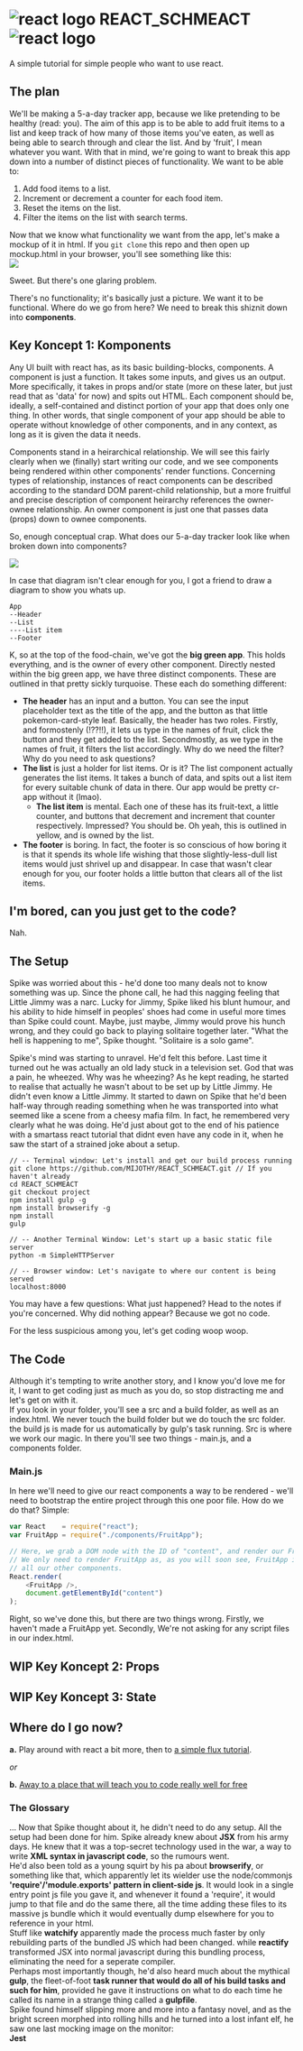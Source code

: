 # ![react logo](/assets/img/react_logo_fandc.png) REACT_SCHMEACT ![react logo](/assets/img/react_logo_fandc.png)
A simple tutorial for simple people who want to use react.

## The plan
We'll be making a 5-a-day tracker app, because we like pretending to be healthy (read: you). The aim of this app is to be able to add fruit items to a list and keep track of how many of those items you've eaten, as well as being able to search through and clear the list. And by 'fruit', I mean whatever you want.
With that in mind, we're going to want to break this app down into a number of distinct pieces of functionality. We want to be able to:

1. Add food items to a list.
2. Increment or decrement a counter for each food item.
3. Reset the items on the list.
4. Filter the items on the list with search terms.

Now that we know what functionality we want from the app, let's make a mockup of it in html. If you `git clone` this repo and then open up mockup.html in your browser, you'll see something like this:   
![](/assets/img/App-Mockup.png)

Sweet. But there's one glaring problem.

There's no functionality; it's basically just a picture. We want it to be functional. Where do we go from here? We need to break this shiznit down into __components__.

## Key Koncept 1: Komponents
Any UI built with react has, as its basic building-blocks, components. A component is just a function. It takes some inputs, and gives us an output. More specifically, it takes in props and/or state (more on these later, but just read that as 'data' for now) and spits out HTML. Each component should be, ideally, a self-contained and distinct portion of your app that does only one thing. In other words, that single component of your app should be able to operate without knowledge of other components, and in any context, as long as it is given the data it needs.

Components stand in a heirarchical relationship. We will see this fairly clearly when we (finally) start writing our code, and we see components being rendered within other components' render functions. Concerning types of relationship, instances of react components can be described according to the standard DOM parent-child relationship, but a more fruitful and precise description of component heirarchy references the owner-ownee relationship. An owner component is just one that passes data (props) down to ownee components.

So, enough conceptual crap. What does our 5-a-day tracker look like when broken down into components?

![](/assets/img/App-Mockup-Components.png)

In case that diagram isn't clear enough for you, I got a friend to draw a diagram to show you whats up.
```
App
--Header
--List
----List item
--Footer
```

K, so at the top of the food-chain, we've got the __big green app__. This holds everything, and is the owner of every other component.
Directly nested within the big green app, we have three distinct components. These are outlined in that pretty sickly turquoise. These each do something different:
* __The header__ has an input and a button. You can see the input placeholder text as the title of the app, and the button as that little pokemon-card-style leaf. Basically, the header has two roles. Firstly, and formostenly (!??!!), it lets us type in the names of fruit, click the button and they get added to the list. Secondmostly, as we type in the names of fruit, it filters the list accordingly. Why do we need the filter? Why do you need to ask questions?
* __The list__ is just a holder for list items. Or is it? The list component actually generates the list items. It takes a bunch of data, and spits out a list item for every suitable chunk of data in there. Our app would be pretty cr-app without it (lmao).
  * __The list item__ is mental. Each one of these has its fruit-text, a little counter, and buttons that decrement and increment that counter respectively. Impressed? You should be. Oh yeah, this is outlined in yellow, and is owned by the list.
* __The footer__ is boring. In fact, the footer is so conscious of how boring it is that it spends its whole life wishing that those slightly-less-dull list items would just shrivel up and disappear. In case that wasn't clear enough for you, our footer holds a little button that clears all of the list items.

## I'm bored, can you just get to the code?
Nah.

## The Setup
Spike was worried about this - he'd done too many deals not to know something was up. Since the phone call, he had this nagging feeling that Little Jimmy was a narc. Lucky for Jimmy, Spike liked his blunt humour, and his ability to hide himself in peoples' shoes had come in useful more times than Spike could count. Maybe, just maybe, Jimmy would prove his hunch wrong, and they could go back to playing solitaire together later. "What the hell is happening to me", Spike thought. "Solitaire is a solo game".   

Spike's mind was starting to unravel. He'd felt this before. Last time it turned out he was actually an old lady stuck in a television set. God that was a pain, he wheezed. Why was he wheezing? As he kept reading, he started to realise that actually he wasn't about to be set up by Little Jimmy. He didn't even know a Little Jimmy. It started to dawn on Spike that he'd been half-way through reading something when he was transported into what seemed like a scene from a cheesy mafia film. In fact, he remembered very clearly what he was doing. He'd just about got to the end of his patience with a smartass react tutorial that didnt even have any code in it, when he saw the start of a strained joke about a setup.    

```
// -- Terminal window: Let's install and get our build process running
git clone https://github.com/MIJOTHY/REACT_SCHMEACT.git // If you haven't already
cd REACT_SCHMEACT
git checkout project
npm install gulp -g
npm install browserify -g
npm install
gulp

// -- Another Terminal Window: Let's start up a basic static file server
python -m SimpleHTTPServer

// -- Browser window: Let's navigate to where our content is being served
localhost:8000
```  

You may have a few questions:
What just happened? Head to the notes if you're concerned.
Why did nothing appear? Because we got no code.  

For the less suspicious among you, let's get coding woop woop.

## The Code
Although it's tempting to write another story, and I know you'd love me for it, I want to get coding just as much as you do, so stop distracting me and let's get on with it.  
If you look in your folder, you'll see a src and a build folder, as well as an index.html. We never touch the build folder but we do touch the src folder. the build js is made for us automatically by gulp's task running. Src is where we work our magic. In there you'll see two things - main.js, and a components folder.  

### Main.js
In here we'll need to give our react components a way to be rendered - we'll need to bootstrap the entire project through this one poor file. How do we do that? Simple:
```js
var React 	 = require("react");
var FruitApp = require("./components/FruitApp");

// Here, we grab a DOM node with the ID of "content", and render our FruitApp into it.
// We only need to render FruitApp as, as you will soon see, FruitApp is the parent and owner of
// all our other components.
React.render(
	<FruitApp />, 
	document.getElementById("content")
);
```
Right, so we've done this, but there are two things wrong. Firstly, we haven't made a FruitApp yet. Secondly, We're not asking for any script files in our index.html.

## WIP Key Koncept 2: Props

## WIP Key Koncept 3: State

## Where do I go now?
__a.__ Play around with react a bit more, then to [a simple flux tutorial](https://github.com/MIJOTHY/FOR_FLUX_SAKE).

_or_

__b.__ [Away to a place that will teach you to code really well for free](http://foundersandcoders.org/apply.html)

### The Glossary 
...
Now that Spike thought about it, he didn't need to do any setup. All the setup had been done for him. Spike already knew about __JSX__ from his army days. He knew that it was a top-secret technology used in the war, a way to write __XML syntax in javascript code__, so the rumours went.  
He'd also been told as a young squirt by his pa about __browserify__, or something like that, which apparently let its wielder use the node/commonjs __'require'/'module.exports' pattern in client-side js__. It would look in a single entry point js file you gave it, and whenever it found a 'require', it would jump to that file and do the same there, all the time adding these files to its massive js bundle which it would eventually dump elsewhere for you to reference in your html.  
Stuff like __watchify__ apparently made the process much faster by only rebuilding parts of the bundled JS which had been changed. while __reactify__ transformed JSX into normal javascript during this bundling process, eliminating the need for a seperate compiler.  
Perhaps most importantly though, he'd also heard much about the mythical __gulp__, the fleet-of-foot __task runner that would do all of his build tasks and such for him__, provided he gave it instructions on what to do each time he called its name in a strange thing called a __gulpfile__.  
Spike found himself slipping more and more into a fantasy novel, and as the bright screen morphed into rolling hills and he turned into a lost infant elf, he saw one last mocking image on the monitor:  
__Jest__ 
